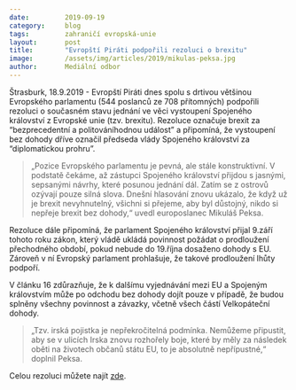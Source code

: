 ```yaml
---
date:         2019-09-19
category:     blog
tags:         zahraničí evropská-unie 
layout:       post
title:        "Evropští Piráti podpořili rezoluci o brexitu"
image:        /assets/img/articles/2019/mikulas-peksa.jpg
author:       Mediální odbor
---
```



Štrasburk, 18.9.2019 - Evropští Piráti dnes spolu s drtivou většinou Evropského parlamentu (544 poslanců ze 708 přítomných) podpořili rezoluci o současném stavu jednání ve věci vystoupení Spojeného království z Evropské unie (tzv. brexitu). Rezoluce označuje brexit za “bezprecedentní a politováníhodnou událost” a připomíná, že vystoupení bez dohody dříve označil předseda vlády Spojeného království za “diplomatickou prohru”.


> „Pozice Evropského parlamentu je pevná, ale stále konstruktivní. V podstatě čekáme, až zástupci Spojeného království přijdou s jasnými, sepsanými návrhy, které posunou jednání dál. Zatím se z ostrovů ozývají pouze silná slova. Dnešní hlasování znovu ukázalo, že když už je brexit nevyhnutelný, všichni si přejeme, aby byl důstojný, nikdo si nepřeje brexit bez dohody,“ uvedl europoslanec Mikuláš Peksa.


Rezoluce dále připomíná, že parlament Spojeného království přijal 9.září tohoto roku zákon, který vládě ukládá povinnost požádat o prodloužení přechodného období, pokud nebude do 19.října dosaženo dohody s EU. Zároveň v ní Evropský parlament prohlašuje, že takové prodloužení lhůty podpoří.

V článku 16 zdůrazňuje, že k dalšímu vyjednávání mezi EU a Spojeným královstvím může po odchodu bez dohody dojít pouze v případě, že budou splněny všechny povinnost a závazky, včetně všech částí Velkopáteční dohody.

> „Tzv. irská pojistka je nepřekročitelná podmínka. Nemůžeme připustit, aby se v ulicích Irska znovu rozhořely boje, které by měly za následek oběti na životech občanů státu EU, to je absolutně nepřípustné,“ doplnil Peksa.


Celou rezoluci můžete najít [zde](https://www.europarl.europa.eu/doceo/document/B-9-2019-0038_CS.html).
